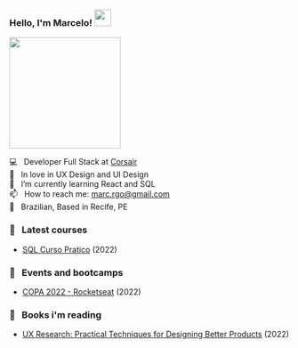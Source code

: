 ### Hello, I'm Marcelo! <img src="https://media.giphy.com/media/hvRJCLFzcasrR4ia7z/giphy.gif" width="30px" height="30px">


<img src="https://media.giphy.com/media/MCOjEND5u6PGVFCnOE/giphy.gif" width="200px">

💻 &nbsp; Developer Full Stack at [Corsair](https://suporte-corsair.com.br/)<br>
📕 &nbsp; In love in UX Design and UI Design <br>
🌱 &nbsp; I’m currently learning React and SQL<br>
📫 &nbsp; How to reach me: marc.rgo@gmail.com <br>
🏡 &nbsp; Brazilian, Based in Recife, PE

### 📕 &nbsp; Latest courses

- [SQL Curso Pratico](https://github.com/marc-go/SQLCursoPratico) (2022)


### :ticket: &nbsp; Events and bootcamps
- [<NLW /> COPA 2022 - Rocketseat](https://github.com/marcg-dev/nlwcopa2022) (2022)

### :green_book: &nbsp; Books i'm reading
- [UX Research: Practical Techniques for Designing Better Products](https://www.amazon.com.br/UX-Research-Brad-Nunnally/dp/149195129X) (2022)


<!---
marc-go/marc-go is a ✨ special ✨ repository because its `README.md` (this file) appears on your GitHub profile.
You can click the Preview link to take a look at your changes.
--->
